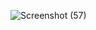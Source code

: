 ![Screenshot (57)](https://user-images.githubusercontent.com/114016136/201468025-f41f8b90-846b-44d8-b103-a0cbfac98561.png)
